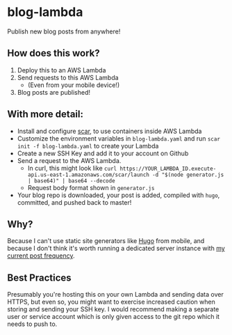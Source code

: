 # blog-lambda
Publish new blog posts from anywhere!

## How does this work?

1. Deploy this to an AWS Lambda
2. Send requests to this AWS Lambda
    * (Even from your mobile device!)
3. Blog posts are published!

## With more detail:

* Install and configure [scar](https://scar.readthedocs.io/en/latest/installation.html), to use containers inside AWS Lambda
* Customize the environment variables in `blog-lambda.yaml` and run `scar init -f blog-lambda.yaml` to create your Lambda
* Create a new SSH Key and add it to your account on Github
* Send a request to the AWS Lambda.
    * In curl, this might look like `curl https://YOUR_LAMBDA_ID.execute-api.us-east-1.amazonaws.com/scar/launch -d "$(node generator.js | base64)" | base64 --decode`
    * Request body format shown in `generator.js`
* Your blog repo is downloaded, your post is added, compiled with `hugo`, committed, and pushed back to master!

## Why?

Because I can't use static site generators like [Hugo](https://github.com/gohugoio/hugo) from mobile, and because I don't think it's worth running a dedicated server instance with [my current post frequency](https://blog.cyrusroshan.com/).

## Best Practices

Presumably you're hosting this on your own Lambda and sending data over HTTPS, but even so, you might want to exercise increased caution when storing and sending your SSH key. I would recommend making a separate user or service account which is only given access to the git repo which it needs to push to.